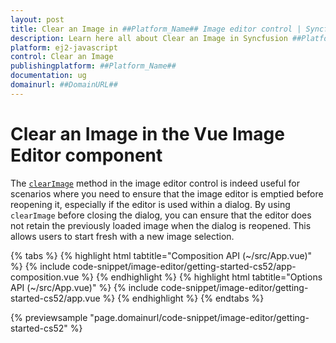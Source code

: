 ```yaml
---
layout: post
title: Clear an Image in ##Platform_Name## Image editor control | Syncfusion
description: Learn here all about Clear an Image in Syncfusion ##Platform_Name## Image editor control of Syncfusion Essential JS 2 and more.
platform: ej2-javascript
control: Clear an Image 
publishingplatform: ##Platform_Name##
documentation: ug
domainurl: ##DomainURL##
---
```


# Clear an Image in the Vue Image Editor component

The [`clearImage`](https://ej2.syncfusion.com/vue/documentation/api/image-editor/#clearimage) method in the image editor control is indeed useful for scenarios where you need to ensure that the image editor is emptied before reopening it, especially if the editor is used within a dialog. By using `clearImage` before closing the dialog, you can ensure that the editor does not retain the previously loaded image when the dialog is reopened. This allows users to start fresh with a new image selection.

{% tabs %}
{% highlight html tabtitle="Composition API (~/src/App.vue)" %}
{% include code-snippet/image-editor/getting-started-cs52/app-composition.vue %}
{% endhighlight %}
{% highlight html tabtitle="Options API (~/src/App.vue)" %}
{% include code-snippet/image-editor/getting-started-cs52/app.vue %}
{% endhighlight %}
{% endtabs %}
        
{% previewsample "page.domainurl/code-snippet/image-editor/getting-started-cs52" %}
